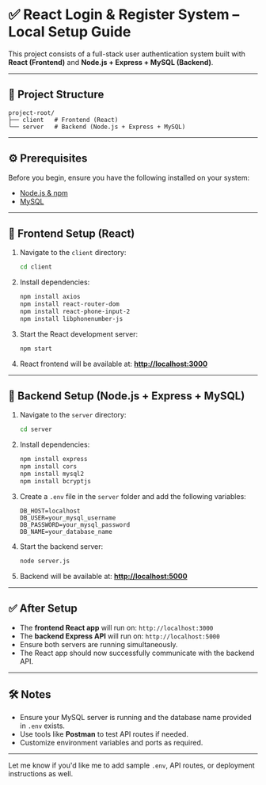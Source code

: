# ✅ React Login & Register System – Local Setup Guide

This project consists of a full-stack user authentication system built with **React (Frontend)** and **Node.js + Express + MySQL (Backend)**.

---

## 📁 Project Structure

```
project-root/
├── client   # Frontend (React)
└── server   # Backend (Node.js + Express + MySQL)
```

---

## ⚙️ Prerequisites

Before you begin, ensure you have the following installed on your system:

* [Node.js & npm](https://nodejs.org/)
* [MySQL](https://www.mysql.com/)

---

## 🚀 Frontend Setup (React)

1. Navigate to the `client` directory:

   ```bash
   cd client
   ```

2. Install dependencies:

   ```bash
   npm install axios
   npm install react-router-dom
   npm install react-phone-input-2
   npm install libphonenumber-js
   ```

3. Start the React development server:

   ```bash
   npm start
   ```

4. React frontend will be available at:
   **[http://localhost:3000](http://localhost:3000)**

---

## 🔧 Backend Setup (Node.js + Express + MySQL)

1. Navigate to the `server` directory:

   ```bash
   cd server
   ```

2. Install dependencies:

   ```bash
   npm install express
   npm install cors
   npm install mysql2
   npm install bcryptjs
   ```

3. Create a `.env` file in the `server` folder and add the following variables:

   ```
   DB_HOST=localhost
   DB_USER=your_mysql_username
   DB_PASSWORD=your_mysql_password
   DB_NAME=your_database_name
   ```

4. Start the backend server:

   ```bash
   node server.js
   ```

5. Backend will be available at:
   **[http://localhost:5000](http://localhost:5000)**

---

## ✅ After Setup

* The **frontend React app** will run on: `http://localhost:3000`
* The **backend Express API** will run on: `http://localhost:5000`
* Ensure both servers are running simultaneously.
* The React app should now successfully communicate with the backend API.

---

## 🛠️ Notes

* Ensure your MySQL server is running and the database name provided in `.env` exists.
* Use tools like **Postman** to test API routes if needed.
* Customize environment variables and ports as required.

---

Let me know if you'd like me to add sample `.env`, API routes, or deployment instructions as well.
